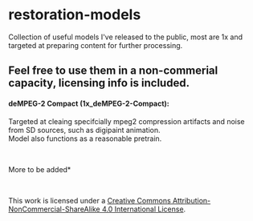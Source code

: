 # restoration-models
Collection of useful models I've released to the public, most are 1x and targeted at preparing content for further processing. 

## Feel free to use them in a non-commerial capacity, licensing info is included. 


#### deMPEG-2 Compact (1x_deMPEG-2-Compact): 
Targeted at cleaing specifcially mpeg2 compression artifacts and noise from SD sources, such as digipaint animation.\
Model also functions as a reasonable pretrain. 


&nbsp;


More to be added* 

&nbsp;    






This work is licensed under a
[Creative Commons Attribution-NonCommercial-ShareAlike 4.0 International License][cc-by-nc-sa].



[cc-by-nc-sa]: http://creativecommons.org/licenses/by-nc-sa/4.0/






